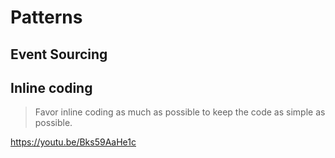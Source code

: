 # Patterns

## Event Sourcing

## Inline coding
> Favor inline coding as much as possible to keep the code as simple as possible.

https://youtu.be/Bks59AaHe1c